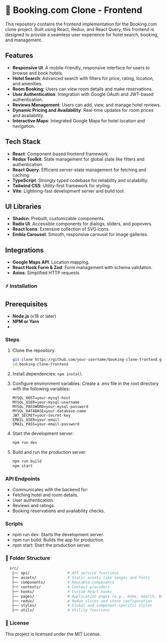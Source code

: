 # 🏨 Booking.com Clone - Frontend

This repository contains the frontend implementation for the Booking.com clone project. Built using React, Redux, and React Query, this frontend is designed to provide a seamless user experience for hotel search, booking, and management.

## Features

- **Responsive UI**: A mobile-friendly, responsive interface for users to browse and book hotels.
- **Hotel Search**: Advanced search with filters for price, rating, location, and amenities.
- **Room Booking**: Users can view room details and make reservations.
- **User Authentication**: Integration with Google OAuth and JWT-based authentication.
- **Reviews Management**: Users can add, view, and manage hotel reviews.
- **Dynamic Pricing and Availability**: Real-time updates for room prices and availability.
- **Interactive Maps**: Integrated Google Maps for hotel location and navigation.

## Tech Stack

- **React**: Component-based frontend framework.
- **Redux Toolkit**: State management for global state like filters and authentication.
- **React Query**: Efficient server-state management for fetching and caching.
- **TypeScript**: Strongly typed codebase for reliability and scalability.
- **Tailwind CSS**: Utility-first framework for styling.
- **Vite**: Lightning-fast development server and build tool.

## UI Libraries
- **Shadcn**: Prebuilt, customizable components.
- **Radix UI**: Accessible components for dialogs, sliders, and popovers.
- **React Icons**: Extensive collection of SVG icons.
- **Embla Carousel**: Smooth, responsive carousel for image galleries.

## Integrations
- **Google Maps API**: Location mapping.
- **React Hook Form & Zod**: Form management with schema validation.
- **Axios**: Simplified HTTP requests

### ⚡ Installation
## Prerequisites
* **Node.js** (v18 or later)
* **NPM or Yarn**
* 
### Steps
1. Clone the repository:
   ```bash
   git clone https://github.com/your-username/booking-clone-frontend.git
   cd booking-clone-frontend
   ```

2. Install dependencies:
   ```npm install ```

3. Configure environment variables: Create a .env file in the root directory with the following variables:
   ```PORT=5000
   MYSQL_HOST=your-mysql-host
   MYSQL_USER=your-mysql-username
   MYSQL_PASSWORD=your-mysql-password
   MYSQL_DATABASE=your-database-name
   JWT_SECRET=your-secret-key
   EMAIL_USER=your-email
   EMAIL_PASS=your-email-password
   ```

5. Start the development server:
    ```bash
    npm run dev
    ```

6. Build and run the production server:
    ```bash
    npm run build
    npm start
    ```

### API Endpoints
* Communicates with the backend for:
* Fetching hotel and room details.
* User authentication.
* Reviews and ratings.
* Booking reservations and availability checks.
  
### Scripts
* npm run dev: Starts the development server.
* npm run build: Builds the app for production.
* npm start: Start the production server.
  
### 📂 Folder Structure
   ```bash
     src/
      ├── api/                 # API service functions
      ├── assets/              # Static assets like images and fonts
      ├── components/          # Reusable components
      ├── contexts/            # Context providers
      ├── hooks/               # Custom React hooks
      ├── pages/               # Application pages (e.g., Home, Search, Booking)
      ├── redux/               # Redux slices and store configuration
      ├── styles/              # Global and component-specific styles
      ├── utils/               # Utility functions
```

### 📜 License
This project is licensed under the MIT License.



